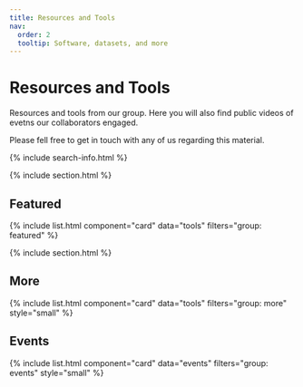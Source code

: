 ```yaml
---
title: Resources and Tools
nav:
  order: 2
  tooltip: Software, datasets, and more
---
```


# <i class="fas fa-tools"></i>Resources and Tools

Resources and tools from our group. Here you will also find public videos of evetns our collaborators engaged.

Please fell free to get in touch with any of us regarding this material.

{% include search-info.html %}

{% include section.html %}

## Featured

{% include list.html component="card" data="tools" filters="group: featured" %}

{% include section.html %}

## More

{% include list.html component="card" data="tools" filters="group: more" style="small" %}

## Events

{% include list.html component="card" data="events" filters="group: events" style="small" %}
